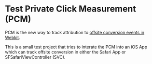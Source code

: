# Test Private Click Measurement (PCM)

PCM is the new way to track attribution to [offsite conversion events in Webkit](https://webkit.org/blog/11529/introducing-private-click-measurement-pcm/).

This is a small test project that tries to interate the PCM into an iOS App which can track offsite conversion in either the Safari App or SFSafariViewController (SVC). 